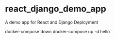 # react_django_demo_app
A demo app for React and Django Deployment

docker-compose down
docker-compose up -d
hello
